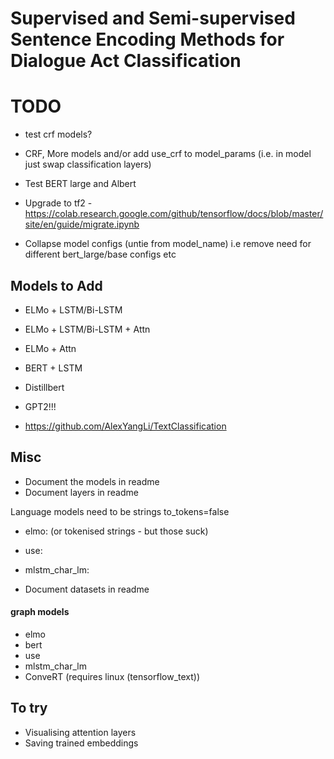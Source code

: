 # Supervised and Semi-supervised Sentence Encoding Methods for Dialogue Act Classification

# TODO
- test crf models?
- CRF, More models and/or add use_crf to model_params (i.e. in model just swap classification layers)

- Test BERT large and Albert

- Upgrade to tf2 - https://colab.research.google.com/github/tensorflow/docs/blob/master/site/en/guide/migrate.ipynb

- Collapse model configs (untie from model_name) i.e remove need for different bert_large/base configs etc
## Models to Add
- ELMo + LSTM/Bi-LSTM
- ELMo + LSTM/Bi-LSTM + Attn
- ELMo + Attn
- BERT + LSTM

- Distillbert
- GPT2!!!
 
- https://github.com/AlexYangLi/TextClassification

## Misc
- Document the models in readme
- Document layers in readme

Language models need to be strings to_tokens=false
- elmo: (or tokenised strings - but those suck)
- use:
- mlstm_char_lm:

- Document datasets in readme

#### graph models
- elmo
- bert
- use
- mlstm_char_lm
- ConveRT (requires linux (tensorflow_text))

## To try
- Visualising attention layers
- Saving trained embeddings